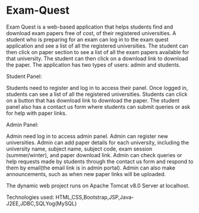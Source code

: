 # Exam-Quest

Exam Quest is a web-based application that helps students find and download exam papers free of cost, of their registered universities.
A student who is preparing for an exam can log in to the exam quest application and see a list of all the registered universities. 
The student can then click on paper section to see a list of all the exam papers available for that university. 
The student can then click on a download link to download the paper.
The application has two types of users:  admin and students.

Student Panel:

Students need to register and log in to access their panel.
Once logged in, students can see a list of all the registered universities.
Students can click on a button that has download link to download the paper.
The student panel also has a contact us form where students can submit queries or ask for help with paper links.

Admin Panel:

Admin need  log in to access admin panel. 
Admin can register new universities.
Admin can add paper details for each university, including the university name, subject name, subject code, exam session (summer/winter), and paper download link.
Admin can check queries or help requests made by students through the contact us form and respond to them by email(the email link is in admin portal).
Admin can also make announcements, such as when new paper links will be uploaded.

The dynamic web project runs on Apache Tomcat v8.0 Server at localhost.

Technologies used: HTML,CSS,Bootstrap,JSP,Java-J2EE,JDBC,SQLYog(MySQL)
